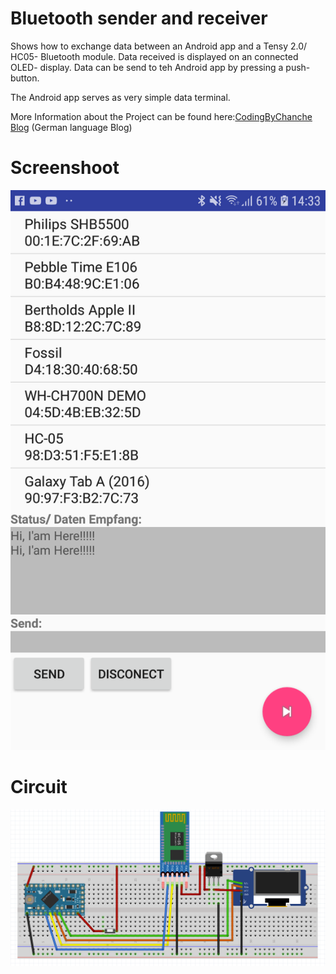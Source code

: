 Bluetooth sender and receiver
=============================
Shows how to exchange data between an Android app and a Tensy 2.0/ HC05- Bluetooth module.
Data received is displayed on an connected OLED- display. Data can be send to teh Android app by
pressing a push- button. 

The Android app serves as very simple data terminal.

More Information about the Project can be found here:[CodingByChanche Blog](https://codingbychance.wordpress.com/2020/01/19/tensy-2-0-bluetooth-sender-receiver/?preview_id=973&preview_nonce=b2c4503f9e&preview=true) (German language Blog)

Screenshoot
===========
![](Screenshoot.png)


Circuit
=======
![](Scemantics.png)